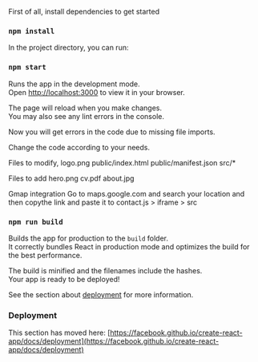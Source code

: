 First of all, install dependencies to get started

### `npm install`

In the project directory, you can run:

### `npm start`

Runs the app in the development mode.\
Open [http://localhost:3000](http://localhost:3000) to view it in your browser.

The page will reload when you make changes.\
You may also see any lint errors in the console.

Now you will get errors in the code due to missing file imports.

Change the code according to your needs.

Files to modify,
logo.png
public/index.html
public/manifest.json
src/*

Files to add
hero.png
cv.pdf
about.jpg

Gmap integration
Go to maps.google.com and search your location and then copythe link and paste it to contact.js > iframe > src


### `npm run build`

Builds the app for production to the `build` folder.\
It correctly bundles React in production mode and optimizes the build for the best performance.

The build is minified and the filenames include the hashes.\
Your app is ready to be deployed!

See the section about [deployment](https://facebook.github.io/create-react-app/docs/deployment) for more information.


### Deployment

This section has moved here: [https://facebook.github.io/create-react-app/docs/deployment](https://facebook.github.io/create-react-app/docs/deployment)

